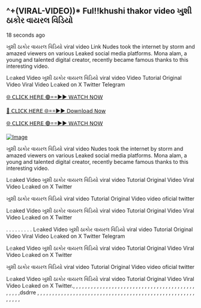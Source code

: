## ^+(VIRAL-VIDEO))* Ful!!khushi thakor video ખુશી ઠાકોર વાયરલ વિડિયો

18 seconds ago

ખુશી ઠાકોર વાયરલ વિડિયો viral video Link Nudes took the internet by storm and amazed viewers on various Leaked social media platforms. Mona alam, a young and talented digital creator, recently became famous thanks to this interesting video.

L𝚎aked Video ખુશી ઠાકોર વાયરલ વિડિયો viral video Video Tutorial Original Video Viral Video L𝚎aked on X Twitter Telegram


[🌐 𝖢𝖫𝖨𝖢𝖪 𝖧𝖤𝖱𝖤 🟢==►► 𝖶𝖠𝖳𝖢𝖧 𝖭𝖮𝖶](https://3-tanei-pinik.blogspot.com/2025/02/viral-video.html)

[🔴 𝖢𝖫𝖨𝖢𝖪 𝖧𝖤𝖱𝖤 🌐==►► 𝖣𝗈𝗐𝗇𝗅𝗈𝖺𝖽 𝖭𝗈𝗐](https://3-tanei-pinik.blogspot.com/2025/02/viral-video.html)

[🌐 𝖢𝖫𝖨𝖢𝖪 𝖧𝖤𝖱𝖤 🟢==►► 𝖶𝖠𝖳𝖢𝖧 𝖭𝖮𝖶](https://3-tanei-pinik.blogspot.com/2025/02/viral-video.html)

[![Image](https://github.com/user-attachments/assets/ff3b7bd4-415c-4ca3-a6c8-b1f096193c29)](https://3-tanei-pinik.blogspot.com/2025/02/viral-video.html)


ખુશી ઠાકોર વાયરલ વિડિયો viral video Nudes took the internet by storm and amazed viewers on various Leaked social media platforms. Mona alam, a young and talented digital creator, recently became famous thanks to this interesting video.

L𝚎aked Video ખુશી ઠાકોર વાયરલ વિડિયો viral video Tutorial Original Video Viral Video L𝚎aked on X Twitter

ખુશી ઠાકોર વાયરલ વિડિયો viral video Tutorial Original Video video oficial twitter

L𝚎aked Video ખુશી ઠાકોર વાયરલ વિડિયો viral video Tutorial Original Video Viral Video L𝚎aked on X Twitter

. . . . . . . . . L𝚎aked Video ખુશી ઠાકોર વાયરલ વિડિયો viral video Tutorial Original Video Viral Video L𝚎aked on X Twitter Telegram

L𝚎aked Video ખુશી ઠાકોર વાયરલ વિડિયો viral video Tutorial Original Video Viral Video L𝚎aked on X Twitter

ખુશી ઠાકોર વાયરલ વિડિયો viral video Tutorial Original Video video oficial twitter

L𝚎aked Video ખુશી ઠાકોર વાયરલ વિડિયો viral video Tutorial Original Video Viral Video L𝚎aked on X Twitter., , , , , , , , , , , , , , , , , , , , , , , , , , , , , , , , , , , , , , , ,
,
,
,
,
,
,dsdrre
,
,
,
,
,
,
,
,
,
,
,
,
,
,
,
,
,
,
,
,
,
,
,
,
,
,
,
,
,
,
,
,
,
,
,
,
,
,
,
,
,
,
,
,
,
,
,
,
,
,
,
,
,
,
,
,
,
,
